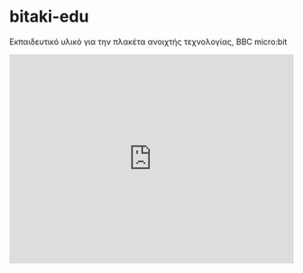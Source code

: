 # bitaki-edu
Εκπαιδευτικό υλικό για την πλακέτα ανοιχτής τεχνολογίας, BBC micro:bit 
<div style="position:relative;height:calc(300px + 5em);width:100%;overflow:hidden;"><iframe style="position:absolute;top:0;left:0;width:100%;height:100%;" src="https://makecode.microbit.org/---codeembed#pub:_iML7dMAJCRbb" allowfullscreen="allowfullscreen" frameborder="0" sandbox="allow-scripts allow-same-origin"></iframe></div>
